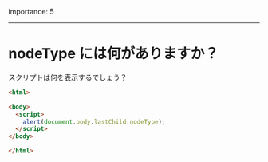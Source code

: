 importance: 5

---

# nodeType には何がありますか？

スクリプトは何を表示するでしょう？

```html
<html>

<body>
  <script>
    alert(document.body.lastChild.nodeType);
  </script>
</body>

</html>
```
